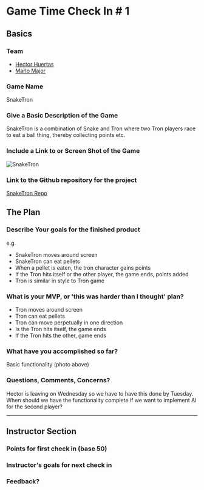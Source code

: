 # Game Time Check In # 1

## Basics

### Team
- [Hector Huertas](https://github.com/hectorhuertas)
- [Marlo Major](https://github.com/marlomajor)

### Game Name

SnakeTron

### Give a Basic Description of the Game

SnakeTron is a combination of Snake and Tron where two Tron players race to eat a ball thing, thereby collecting points etc.

### Include a Link to or Screen Shot of the Game

![SnakeTron](http://g.recordit.co/SEjFxUXm3o.gif)

### Link to the Github repository for the project
[SnakeTron Repo](https://github.com/hectorhuertas/game-time)

## The Plan

### Describe Your goals for the finished product

e.g.

- SnakeTron moves around screen
- SnakeTron can eat pellets
- When a pellet is eaten, the tron character gains points
- If the Tron hits itself or the other player, the game ends, points added
- Tron is similar in style to Tron game

### What is your MVP, or 'this was harder than I thought' plan?

- Tron moves around screen
- Tron can eat pellets
- Tron can move perpetually in one direction
- Is the Tron hits itself, the game ends
- If the Tron hits the other, game ends

### What have you accomplished so far?

Basic functionality (photo above)

### Questions, Comments, Concerns?

Hector is leaving on Wednesday so we have to have this done by Tuesday. When should we have the functionality complete if we want to implement AI for the second player?

-----

## Instructor Section

### Points for first check in (base 50)

### Instructor's goals for next check in

### Feedback?
